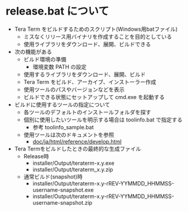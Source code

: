 ﻿# release.bat について

- Tera Term をビルドするためのスクリプト(Windows用batファイル)
  - ミスなくリリース用バイナリを作成することを目的としている
  - 使用ライブラリをダウンロード、展開、ビルドできる
- 次の機能がある
  - ビルド環境の準備
    - 環境変数 PATH の設定
  - 使用するライブラリをダウンロード、展開、ビルド
  - Tera Term をビルド、アーカイブ、インストーラー作成
  - 使用ツールのパスやバージョンなどを表示
  - ビルドできる状態にセットアップして cmd.exe を起動する
- ビルドに使用するツールの指定について
  - 各ツールのデフォルトのインストールフォルダを探す
  - 個別に使用したいツールを明示する場合は toolinfo.bat で指定する
    - 参考 toolinfo_sample.bat
  - 使用ツールは次のドキュメントを参照
    - [doc/ja/html/reference/develop.html](../doc/ja/html/reference/develop.html)
- Tera Termをビルドしたときの最終的な生成ファイル
  - Release時
    - installer/Output/teraterm-x.y.exe
    - installer/Output/teraterm_x.y.zip
  - 通常ビルド(snapshot)時
    - installer/Output/teraterm-x.y-rREV-YYMMDD_HHMMSS-username-snapshot.exe
    - installer/Output/teraterm-x.y-rREV-YYMMDD_HHMMSS-username-snapshot.zip
